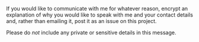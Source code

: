 If you would like to communicate with me for whatever reason, encrypt an explanation of why you would like to speak with me and your contact details and, rather than emailing it, post it as an issue on this project.

Please do *not* include any private or sensitive details in this message.
